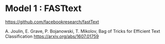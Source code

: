 # Model 1 : FASTtext

https://github.com/facebookresearch/fastText
               
 A. Joulin, E. Grave, P. Bojanowski, T. Mikolov, Bag of Tricks for Efficient Text Classification  https://arxiv.org/abs/1607.01759
